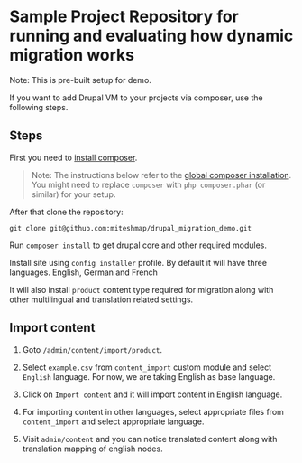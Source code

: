 # Sample Project Repository for running and evaluating how dynamic migration works

Note: This is pre-built setup for demo.

If you want to add Drupal VM to your projects via composer, use the following steps.

## Steps

First you need to [install composer](https://getcomposer.org/doc/00-intro.md#installation-linux-unix-osx).

> Note: The instructions below refer to the [global composer installation](https://getcomposer.org/doc/00-intro.md#globally).
You might need to replace `composer` with `php composer.phar` (or similar) 
for your setup.

After that clone the repository:

```
git clone git@github.com:miteshmap/drupal_migration_demo.git
```

Run `composer install` to get drupal core and other required modules.

Install site using `config installer` profile. By default it will have three languages. English, German and French

It will also install `product` content type required for migration along with other multilingual and translation related settings.

## Import content

1. Goto `/admin/content/import/product`.

2. Select `example.csv` from `content_import` custom module and select `English` language. For now, we are taking English as base language.

3. Click on `Import content` and it will import content in English language.

4. For importing content in other languages, select appropriate files from `content_import` and select appropriate language.
    
5. Visit `admin/content` and you can notice translated content along with translation mapping of english nodes.
